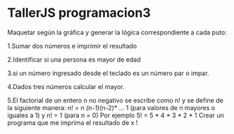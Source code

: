 # TallerJS programacion3

Maquetar según la gráfica y generar la lógica correspondiente a cada puto:

1.Sumar dos números e imprimir el resultado

2.Identificar si una persona es mayor de edad

3.si un número ingresado desde el teclado es un número par o impar.

4.Dados tres números calcular el mayor.

5.El factorial de un entero n no negativo se escribe como n! y se define de
la siguiente manera:
n! = n *(n-1)*(n-2)* … 1 (para valores de n mayores o iguales a 1)
y
n! = 1 (para n = 0)
Por ejemplo 5! = 5 * 4 * 3 * 2 * 1
Crear un programa que me imprima el resultado de x !

